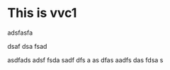 # This is vvc1

adsfasfa

dsaf
dsa
fsad

asdfads adsf
fsda
 sadf
 dfs
 a as
 dfas
  aadfs
  das
  fdsa
   s

   
